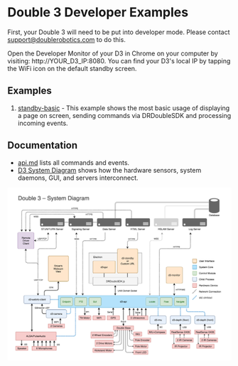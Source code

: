 # Double 3 Developer Examples

First, your Double 3 will need to be put into developer mode. Please contact support@doublerobotics.com to do this.

Open the Developer Monitor of your D3 in Chrome on your computer by visiting: http://YOUR_D3_IP:8080. You can find your D3's local IP by tapping the WiFi icon on the default standby screen.

## Examples

1. [standby-basic](standby-basic) - This example shows the most basic usage of displaying a page on screen, sending commands via DRDoubleSDK and processing incoming events.

## Documentation

- [api.md](api.md) lists all commands and events.
- [D3 System Diagram](system-diagram.pdf) shows how the hardware sensors, system daemons, GUI, and servers interconnect.

![D3 System Diagram](system-diagram-preview.png "D3 System Diagram")
